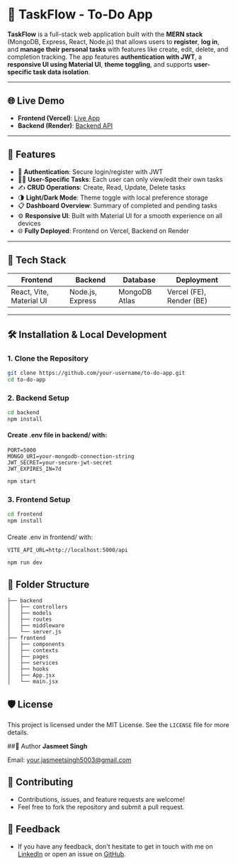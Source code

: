 # 📝 TaskFlow - To-Do App

**TaskFlow** is a full-stack web application built with the **MERN stack** (MongoDB, Express, React, Node.js) that allows users to **register**, **log in**, and **manage their personal tasks** with features like create, edit, delete, and completion tracking. The app features **authentication with JWT**, a **responsive UI using Material UI**, **theme toggling**, and supports **user-specific task data isolation**.

---

## 🌐 Live Demo

- **Frontend (Vercel)**: [Live App](https://to-do-git-main-jasmeets-projects-1357f70f.vercel.app/)
- **Backend (Render)**: [Backend API](https://to-d0-aonk.onrender.com/api)

---


## 🚀 Features

- 🔐 **Authentication**: Secure login/register with JWT
- 🧑‍💻 **User-Specific Tasks**: Each user can only view/edit their own tasks
- ✍️ **CRUD Operations**: Create, Read, Update, Delete tasks
- 🌗 **Light/Dark Mode**: Theme toggle with local preference storage
- 📋 **Dashboard Overview**: Summary of completed and pending tasks
- ⚙️ **Responsive UI**: Built with Material UI for a smooth experience on all devices
- 🌐 **Fully Deployed**: Frontend on Vercel, Backend on Render

---

## 🧠 Tech Stack

| Frontend        | Backend       | Database  | Deployment  |
|----------------|---------------|-----------|-------------|
| React, Vite, Material UI | Node.js, Express | MongoDB Atlas | Vercel (FE), Render (BE) |

---

## 🛠️ Installation & Local Development

### 1. Clone the Repository

```bash
git clone https://github.com/your-username/to-do-app.git
cd to-do-app
```

### 2. Backend Setup
```bash
cd backend
npm install
```
#### Create .env file in backend/ with:
```env
PORT=5000
MONGO_URI=your-mongodb-connection-string
JWT_SECRET=your-secure-jwt-secret
JWT_EXPIRES_IN=7d
```
```bash
npm start
```

### 3. Frontend Setup
```bash
cd frontend
npm install
```
####
Create .env in frontend/ with:
```env
VITE_API_URL=http://localhost:5000/api
```
```bash
npm run dev
```


## 📁 Folder Structure
```
├── backend
│   ├── controllers
│   ├── models
│   ├── routes
│   ├── middleware
│   └── server.js
├── frontend
│   ├── components
│   ├── contexts
│   ├── pages
│   ├── services
│   ├── hooks
│   ├── App.jsx
│   └── main.jsx
```

## 🛡️ License
This project is licensed under the MIT License. See the `LICENSE` file for more details.


##👤 Author
**Jasmeet Singh**

Email: your.jasmeetsingh5003@gmail.com


## 🤝 Contributing
- Contributions, issues, and feature requests are welcome!
- Feel free to fork the repository and submit a pull request.


## 💬 Feedback
- If you have any feedback, don't hesitate to get in touch with me on [LinkedIn](https://www.linkedin.com/in/jasmeet-singh-wadhwa/) or open an issue on [GitHub](https://github.com/Jasmeet-011/TO-D0/issues).
